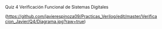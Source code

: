 Quiz 4 Verificación Funcional de Sistemas Digitales

(https://github.com/javierespinoza09/Practicas_Verilog/edit/master/Verificacion_Javier/Q4/Diagrama.jpg?raw=true)
